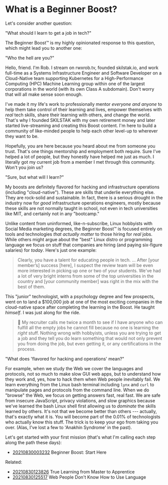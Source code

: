 # What is a Beginner Boost?

Let's consider another question:

"What should I learn to get a job in tech?"

The Beginner Boost™ is my highly opinionated response to this question,
which might lead you to another one:

"Who the hell are you?"

Hello, friend. I'm Rob. I stream on rwxrob.tv, founded skilstak.io, and
work full-time as a Systems Infrastructure Engineer and Software
Developer on a Cloud-Native team supporting Kubernetes for a
High-Performance Computing (HPC) Machine Learning group within one of
the largest corporations in the world (with its own Class A subdomain).
Don't worry that will all make sense soon enough.

I've made it my life's work to professionally mentor *everyone and
anyone* to help them take control of their learning and lives,
empower themselves with *real* tech skills, share their learning with
others, and change the world. That's why I founded SKILSTAK with my own
retirement money and later started live-streaming and creating this
Boost content. I'm here to build a community of like-minded people to
help each other level-up to wherever they want to be.

Hopefully, you are here because you heard about me from someone you
trust. That's one things mentorship and employment both require. Sure
I've helped a lot of people, but they honestly have helped me just as
much. I literally got my current job from a member I met through this
community. Won't you join us?

"Sure, but what will I learn?"

My boosts are definitely flavored for hacking and infrastructure
operations (including "cloud-native"). These are skills that underlie
everything else. They are rock-solid and sustainable. In fact, there is
a serious drought in the industry now for *good* infrastructure
operations engineers, mostly because these skills are not normally
taught in school, not even in tech universities like MIT, and certainly
not in any "bootcamp." 

Unlike content from uninformed, like-n-subscribe, Linux hobbyists with
Social Media marketing degrees, the Beginner Boost™ is focused entirely
on tools and technologies *that actually matter* to those hiring for
*real* jobs. While others might argue about the "best" Linux distro or
programming language we focus on stuff that companies are hiring (and
paying six-figure salaries) for *today*. Here's just one example:

> Clearly, you have a talent for educating people in tech. … After
> [your member’s] success [here], I suspect the review team will be
> even more interested in picking up one or two of your students.
> We've had a lot of very bright interns from some of the top
> universities in the country and [your community member] was right
> in the mix with the best of them.

This "junior" technologist, with a psychology degree and few prospects,
went on to land a \$100,000 job at one of the most exciting companies in
the cloud-native space after completing the learning in the Boost. He
taught *himself*. I was just along for the ride.

> 🤬
> My recruiter calls me twice a month to see if I have anyone who can
> fulfill all the empty jobs he cannot fill because no one is learning
> the *right* stuff. Nothing wrong with hobbyists, unless you are trying
> to get a job and they tell you do learn something that would not only
> prevent you from doing the job, but even getting it, or any
> certifications in the process.

"What does 'flavored for hacking and operations' mean?"

For example, when we study the Web we cover the languages and protocols,
not so much to make slow GUI web apps, but to understand how they work
and, yes, how to hack them when Web people inevitably fail. We learn
everything from the Linux bash terminal including `lynx` and `curl` to
manipulate pages and protocols from the command line. When we do
"browse" the Web, we focus on getting answers fast, real fast. We are
safe from insecure JavaScript, privacy violations, and slow graphics
because we've learned the bash Linux shell first allowing us to
*dominate* the skills learned by others. It's not that we become better
than others --- actually, that's exactly what it is. You will become
part of the 0.01% of technologists who actually know this stuff. The
trick is to keep your ego from taking you over. (Alas, I've lost a few
to 'Anakhin Syndrome' in the past).

Let's get started with your first mission (that's what I'm calling each
step along the path these days):

* [20210830003232](/20210830003232/) Beginner Boost: Start Here

Related:

* [20210830123826](/20210830123826/) True Learning from Master to Apprentice
* [20210830125517](/20210830125517/) Web People Don't Know How to Use Language
